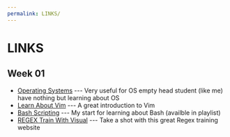 ```yaml
---
permalink: LINKS/
---
```

# LINKS

## Week 01
* [Operating Systems](https://os.vlsm.org/) ---
  Very useful for OS empty head student (like me) have nothing but learning about OS
* [Learn About Vim](https://www.youtube.com/watch?v=RZ4p-saaQkc) --- A great introduction to Vim
* [Bash Scripting](https://www.youtube.com/playlist?list=PLqyUgadpThTKFWtBUtWkwN5rUgg4sNpDW) --- My start for learning about Bash (availble in playlist)
* [REGEX Train With Visual](https://www.debuggex.com/) --- Take a shot with this great Regex training website
